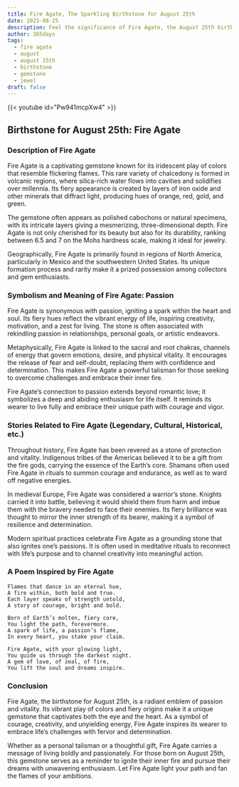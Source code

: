 ```yaml
---
title: Fire Agate, The Sparkling Birthstone for August 25th
date: 2025-08-25
description: Feel the significance of Fire Agate, the August 25th birthstone symbolizing Passion. Let its beauty and meaning brighten your day.
author: 365days
tags:
  - fire agate
  - august
  - august 25th
  - birthstone
  - gemstone
  - jewel
draft: false
---
```


{{< youtube id="Pw941mcpXw4" >}}

## Birthstone for August 25th: Fire Agate

### Description of Fire Agate

Fire Agate is a captivating gemstone known for its iridescent play of colors that resemble flickering flames. This rare variety of chalcedony is formed in volcanic regions, where silica-rich water flows into cavities and solidifies over millennia. Its fiery appearance is created by layers of iron oxide and other minerals that diffract light, producing hues of orange, red, gold, and green.

The gemstone often appears as polished cabochons or natural specimens, with its intricate layers giving a mesmerizing, three-dimensional depth. Fire Agate is not only cherished for its beauty but also for its durability, ranking between 6.5 and 7 on the Mohs hardness scale, making it ideal for jewelry.

Geographically, Fire Agate is primarily found in regions of North America, particularly in Mexico and the southwestern United States. Its unique formation process and rarity make it a prized possession among collectors and gem enthusiasts.

### Symbolism and Meaning of Fire Agate: Passion

Fire Agate is synonymous with passion, igniting a spark within the heart and soul. Its fiery hues reflect the vibrant energy of life, inspiring creativity, motivation, and a zest for living. The stone is often associated with rekindling passion in relationships, personal goals, or artistic endeavors.

Metaphysically, Fire Agate is linked to the sacral and root chakras, channels of energy that govern emotions, desire, and physical vitality. It encourages the release of fear and self-doubt, replacing them with confidence and determination. This makes Fire Agate a powerful talisman for those seeking to overcome challenges and embrace their inner fire.

Fire Agate’s connection to passion extends beyond romantic love; it symbolizes a deep and abiding enthusiasm for life itself. It reminds its wearer to live fully and embrace their unique path with courage and vigor.

### Stories Related to Fire Agate (Legendary, Cultural, Historical, etc.)

Throughout history, Fire Agate has been revered as a stone of protection and vitality. Indigenous tribes of the Americas believed it to be a gift from the fire gods, carrying the essence of the Earth’s core. Shamans often used Fire Agate in rituals to summon courage and endurance, as well as to ward off negative energies.

In medieval Europe, Fire Agate was considered a warrior’s stone. Knights carried it into battle, believing it would shield them from harm and imbue them with the bravery needed to face their enemies. Its fiery brilliance was thought to mirror the inner strength of its bearer, making it a symbol of resilience and determination.

Modern spiritual practices celebrate Fire Agate as a grounding stone that also ignites one’s passions. It is often used in meditative rituals to reconnect with life’s purpose and to channel creativity into meaningful action.

### A Poem Inspired by Fire Agate

```
Flames that dance in an eternal hue,  
A fire within, both bold and true.  
Each layer speaks of strength untold,  
A story of courage, bright and bold.

Born of Earth’s molten, fiery core,  
You light the path, forevermore.  
A spark of life, a passion’s flame,  
In every heart, you stake your claim.

Fire Agate, with your glowing light,  
You guide us through the darkest night.  
A gem of love, of zeal, of fire,  
You lift the soul and dreams inspire.
```

### Conclusion

Fire Agate, the birthstone for August 25th, is a radiant emblem of passion and vitality. Its vibrant play of colors and fiery origins make it a unique gemstone that captivates both the eye and the heart. As a symbol of courage, creativity, and unyielding energy, Fire Agate inspires its wearer to embrace life’s challenges with fervor and determination.

Whether as a personal talisman or a thoughtful gift, Fire Agate carries a message of living boldly and passionately. For those born on August 25th, this gemstone serves as a reminder to ignite their inner fire and pursue their dreams with unwavering enthusiasm. Let Fire Agate light your path and fan the flames of your ambitions.